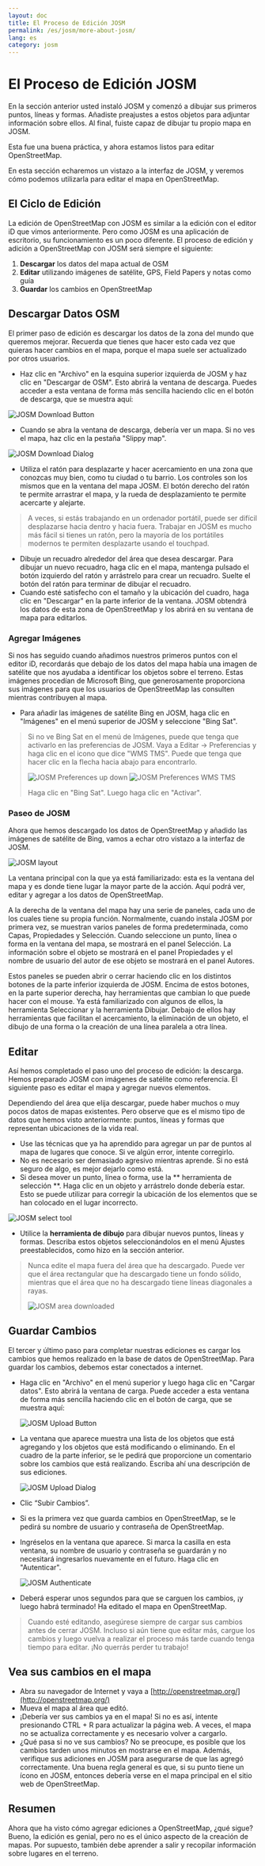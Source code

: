 ```yaml
---
layout: doc
title: El Proceso de Edición JOSM
permalink: /es/josm/more-about-josm/
lang: es
category: josm
---
```


El Proceso de Edición JOSM
========================


En la sección anterior usted instaló JOSM y comenzó a dibujar sus primeros puntos, líneas y formas. Añadiste preajustes a estos objetos para adjuntar información sobre ellos. Al final, fuiste capaz de dibujar tu propio mapa en JOSM.

Esta fue una buena práctica, y ahora estamos listos para editar OpenStreetMap.

En esta sección echaremos un vistazo a la interfaz de JOSM, y veremos cómo podemos utilizarla para editar el mapa en OpenStreetMap.

El Ciclo de Edición
---------------------
La edición de OpenStreetMap con JOSM es similar a la edición con el editor iD que vimos anteriormente. Pero como JOSM es una aplicación de escritorio, su funcionamiento es un poco diferente. El proceso de edición y adición a OpenStreetMap con JOSM será siempre el siguiente:

1. **Descargar** los datos del mapa actual de OSM
2. **Editar** utilizando imágenes de satélite, GPS, Field Papers y notas como guía
3. **Guardar** los cambios en OpenStreetMap

Descargar Datos OSM
--------------------
El primer paso de edición es descargar los datos de la zona del mundo que queremos mejorar. Recuerda que tienes que hacer esto cada vez que quieras hacer cambios en el mapa, porque el mapa suele ser actualizado por otros usuarios.

- Haz clic en "Archivo" en la esquina superior izquierda de JOSM y haz clic en "Descargar de OSM". Esto abrirá la ventana de descarga. Puedes acceder a esta ventana de forma más sencilla haciendo clic en el botón de descarga, que se muestra aquí:

![JOSM Download Button][]

- Cuando se abra la ventana de descarga, debería ver un mapa. Si no ves el mapa, haz clic en la pestaña "Slippy map".

![JOSM Download Dialog][]

- Utiliza el ratón para desplazarte y hacer acercamiento en una zona que conozcas muy bien, como tu ciudad o tu barrio. Los controles son los mismos que en la ventana del mapa JOSM. El botón derecho del ratón te permite arrastrar el mapa, y la rueda de desplazamiento te permite acercarte y alejarte.

> A veces, si estás trabajando en un ordenador portátil, puede ser difícil desplazarse hacia dentro y hacia fuera. Trabajar en JOSM es mucho más fácil si tienes un ratón, pero la mayoría de los portátiles modernos te permiten desplazarte usando el touchpad.

- Dibuje un recuadro alrededor del área que desea descargar. Para dibujar un nuevo recuadro, haga clic en el mapa, mantenga pulsado el botón izquierdo del ratón y arrástrelo para crear un recuadro. Suelte el botón del ratón para terminar de dibujar el recuadro.
- Cuando esté satisfecho con el tamaño y la ubicación del cuadro, haga clic en "Descargar" en la parte inferior de la ventana. JOSM obtendrá los datos de esta zona de OpenStreetMap y los abrirá en su ventana de mapa para editarlos.

### Agregar Imágenes
Si nos has seguido cuando añadimos nuestros primeros puntos con el editor iD, recordarás que debajo de los datos del mapa había una imagen de satélite que nos ayudaba a identificar los objetos sobre el terreno. Estas imágenes procedían de Microsoft Bing, que generosamente proporciona sus imágenes para que los usuarios de OpenStreetMap las consulten mientras contribuyen al mapa.

- Para añadir las imágenes de satélite Bing en JOSM, haga clic en "Imágenes" en el menú superior de JOSM y seleccione "Bing Sat".

> Si no ve Bing Sat en el menú de Imágenes, puede que tenga que activarlo en las preferencias de JOSM. Vaya a Editar -> Preferencias y haga clic en el icono que dice "WMS TMS". Puede que tenga que hacer clic en la flecha hacia abajo para encontrarlo.
>
> ![JOSM Preferences up down][]
> ![JOSM Preferences WMS TMS][]
>
> Haga clic en "Bing Sat". Luego haga clic en "Activar". 


### Paseo de JOSM
Ahora que hemos descargado los datos de OpenStreetMap y añadido las imágenes de satélite de Bing, vamos a echar otro vistazo a la interfaz de JOSM.

![JOSM layout][]

La ventana principal con la que ya está familiarizado: esta es la ventana del mapa y es donde tiene lugar la mayor parte de la acción. Aquí podrá ver, editar y agregar a los datos de OpenStreetMap. 

A la derecha de la ventana del mapa hay una serie de paneles, cada uno de los cuales tiene su propia función. Normalmente, cuando instala JOSM por primera vez, se muestran varios paneles de forma predeterminada, como Capas, Propiedades y Selección. Cuando seleccione un punto, línea o forma en la ventana del mapa, se mostrará en el panel Selección. La información sobre el objeto se mostrará en el panel Propiedades y el nombre de usuario del autor de ese objeto se mostrará en el panel Autores. 

Estos paneles se pueden abrir o cerrar haciendo clic en los distintos botones de la parte inferior izquierda de JOSM. Encima de estos botones, en la parte superior derecha, hay herramientas que cambian lo que puede hacer con el mouse. Ya está familiarizado con algunos de ellos, la herramienta Seleccionar y la herramienta Dibujar. Debajo de ellos hay herramientas que facilitan el acercamiento, la eliminación de un objeto, el dibujo de una forma o la creación de una línea paralela a otra línea. 


Editar
----
Así hemos completado el paso uno del proceso de edición: la descarga. Hemos preparado JOSM con imágenes de satélite como referencia. El siguiente paso es editar el mapa y agregar nuevos elementos. 

Dependiendo del área que elija descargar, puede haber muchos o muy pocos datos de mapas existentes. Pero observe que es el mismo tipo de datos que hemos visto anteriormente: puntos, líneas y formas que representan ubicaciones de la vida real. 

- Use las técnicas que ya ha aprendido para agregar un par de puntos al mapa de lugares que conoce. Si ve algún error, intente corregirlo. 
- No es necesario ser demasiado agresivo mientras aprende. Si no está seguro de algo, es mejor dejarlo como está. 
- Si desea mover un punto, línea o forma, use la ** herramienta de selección **. Haga clic en un objeto y arrástrelo donde debería estar. Esto se puede utilizar para corregir la ubicación de los elementos que se han colocado en el lugar incorrecto. 

![JOSM select tool][]

- Utilice la **herramienta de dibujo** para dibujar nuevos puntos, líneas y formas. Describa estos objetos seleccionándolos en el menú Ajustes preestablecidos, como hizo en la sección anterior. 

> Nunca edite el mapa fuera del área que ha descargado. Puede ver que el área rectangular que ha descargado tiene un fondo sólido, mientras que el área que no ha descargado tiene líneas diagonales a rayas. 
>
> ![JOSM area downloaded][]

Guardar Cambios
--------------
El tercer y último paso para completar nuestras ediciones es cargar los cambios que hemos realizado en la base de datos de OpenStreetMap. Para guardar los cambios, debemos estar conectados a internet. 

- Haga clic en "Archivo" en el menú superior y luego haga clic en "Cargar datos". Esto abrirá la ventana de carga. Puede acceder a esta ventana de forma más sencilla haciendo clic en el botón de carga, que se muestra aquí: 

    ![JOSM Upload Button][]

- La ventana que aparece muestra una lista de los objetos que está agregando y los objetos que está modificando o eliminando. En el cuadro de la parte inferior, se le pedirá que proporcione un comentario sobre los cambios que está realizando. Escriba ahí una descripción de sus ediciones. 

    ![JOSM Upload Dialog][]

-   Clic “Subir Cambios”.

- Si es la primera vez que guarda cambios en OpenStreetMap, se le pedirá su nombre de usuario y contraseña de OpenStreetMap. 
- Ingréselos en la ventana que aparece. Si marca la casilla en esta ventana, su nombre de usuario y contraseña se guardarán y no necesitará ingresarlos nuevamente en el futuro. Haga clic en "Autenticar". 

    ![JOSM Authenticate][]

- Deberá esperar unos segundos para que se carguen los cambios, ¡y luego habrá terminado! Ha editado el mapa en OpenStreetMap. 

> Cuando esté editando, asegúrese siempre de cargar sus cambios antes de cerrar JOSM. Incluso si aún tiene que editar más, cargue los cambios y luego vuelva a realizar el proceso más tarde cuando tenga tiempo para editar. ¡No querrás perder tu trabajo! 

Vea sus cambios en el mapa
---------------------------
- Abra su navegador de Internet y vaya a [http://openstreetmap.org/](http://openstreetmap.org/) 
- Mueva el mapa al área que editó. 
- ¡Debería ver sus cambios ya en el mapa! Si no es así, intente presionando CTRL + R para actualizar la página web. A veces, el mapa no se actualiza correctamente y es necesario volver a cargarlo. 
- ¿Qué pasa si no ve sus cambios? No se preocupe, es posible que los cambios tarden unos minutos en mostrarse en el mapa. Además, verifique sus adiciones en JOSM para asegurarse de que las agregó correctamente. Una buena regla general es que, si su punto tiene un ícono en JOSM, entonces debería verse en el mapa principal en el sitio web de OpenStreetMap. 

Resumen
-------
Ahora que ha visto cómo agregar ediciones a OpenStreetMap, ¿qué sigue? Bueno, la edición es genial, pero no es el único aspecto de la creación de mapas. Por supuesto, también debe aprender a salir y recopilar información sobre lugares en el terreno. 


[JOSM Download Button]: /images/josm/josm_download-button.png
[JOSM Download Dialog]: /images/josm/josm_download-dialog.png
[JOSM Preferences up down]: /images/josm/josm_preferences-up-down.png
[JOSM Preferences WMS TMS]: /images/josm/josm_preferences-wms-tms.png
[JOSM layout]: /images/josm/josm_layout.png
[JOSM select tool]: /images/josm/josm_select-tool.png
[JOSM area downloaded]: /images/josm/josm_area-downloaded.png
[JOSM Upload Button]: /images/josm/josm_upload-button.png
[JOSM Upload Dialog]: /images/josm/josm_upload-dialog.png
[JOSM Authenticate]: /images/josm/josm_authenticate.png